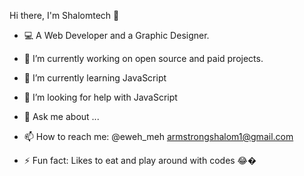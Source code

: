 Hi there, I'm Shalomtech 👋

- 💻 A Web Developer and a Graphic Designer.


- 🔭 I’m currently working on open source and paid projects. 
- 🌱 I’m currently learning JavaScript
- 🤔 I’m looking for help with JavaScript
- 💬 Ask me about ...
- 📫 How to reach me: 
@eweh_meh armstrongshalom1@gmail.com
- ⚡ Fun fact: Likes to eat and play around with codes 😂�
